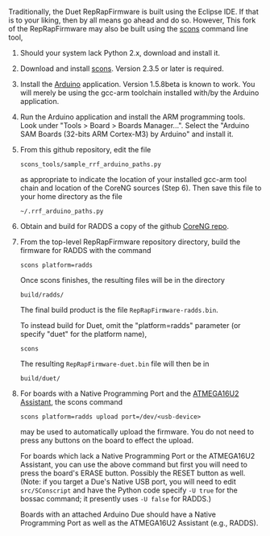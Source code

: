 Traditionally, the Duet RepRapFirmware is built using the Eclipse
IDE.  If that is to your liking, then by all means go ahead and
do so.  However, This fork of the RepRapFirmware may also be built
using the [scons](http://scons.org/) command line tool,

1. Should your system lack Python 2.x, download and install it.

2. Download and install [scons](http://scons.org/).  Version 2.3.5 or
   later is required.

3. Install the [Arduino](https://www.arduino.cc/) application.
   Version 1.5.8beta is known to work.  You will merely be using the
   gcc-arm toolchain installed with/by the Arduino application.
   
4. Run the Arduino application and install the ARM programming tools.
   Look under "Tools > Board > Boards Manager...".  Select the "Arduino
   SAM Boards (32-bits ARM Cortex-M3) by Arduino" and install it.

5. From this github repository, edit the file

       scons_tools/sample_rrf_arduino_paths.py

   as appropriate to indicate the location of your installed gcc-arm
   tool chain and location of the CoreNG sources (Step 6).  Then save
   this file to your home directory as the file

       ~/.rrf_arduino_paths.py
   
6. Obtain and build for RADDS a copy of the github [CoreNG
   repo](https://github.com/dcnewman/CoreNG).

7. From the top-level RepRapFirmware repository directory, build the
   firmware for RADDS with the command

       scons platform=radds
   	     
    Once scons finishes, the resulting files will be in the directory

       build/radds/

   The final build product is the file `RepRapFirmware-radds.bin`.

   To instead build for Duet, omit the "platform=radds" parameter (or
   specify "duet" for the platform name),

       scons

   The resulting `RepRapFirmware-duet.bin` file will then be in
   	     
       build/duet/

8. For boards with a Native Programming Port and the
   [ATMEGA16U2 Assistant](http://playground.arduino.cc/Bootloader/DueBootloaderExplained),
   the scons command
   
       scons platform=radds upload port=/dev/<usb-device>
        
   may be used to automatically upload the firmware.  You do not need to
   press any buttons on the board to effect the upload.
   
   For boards which lack a Native Programming Port or the ATMEGA16U2
   Assistant, you can use the above command but first you will need to
   press the board's ERASE button.  Possibly the RESET button as well.
   (Note: if you target a Due's Native USB port, you will need to edit
   `src/SConscript` and have the Python code specify `-U true` for the
   bossac command; it presently uses `-U false` for RADDS.)
   
   Boards with an attached Arduino Due should have a Native Programming
   Port as well as the ATMEGA16U2 Assistant (e.g., RADDS).
